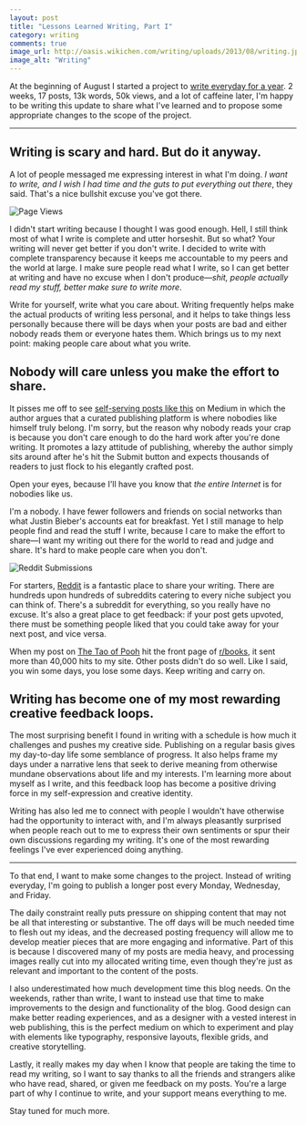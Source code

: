 ```yaml
---
layout: post
title: "Lessons Learned Writing, Part I"
category: writing
comments: true
image_url: http://oasis.wikichen.com/writing/uploads/2013/08/writing.jpg
image_alt: "Writing"
---
```


At the beginning of August I started a project to [write everyday for a year][write]. 2 weeks, 17 posts, 13k words, 50k views, and a lot of caffeine later, I'm happy to be writing this update to share what I've learned and to propose some appropriate changes to the scope of the project.

[write]: /write-like-a-motherfucker/

- - -

## Writing is scary and hard. But do it anyway.

A lot of people messaged me expressing interest in what I'm doing. *I want to write, and I wish I had time and the guts to put everything out there*, they said. That's a nice bullshit excuse you've got there.

![Page Views](http://oasis.wikichen.com/writing/uploads/2013/08/pageviews.jpg)

I didn't start writing because I thought I was good enough. Hell, I still think most of what I write is complete and utter horseshit. But so what? Your writing will never get better if you don't write. I decided to write with complete transparency because it keeps me accountable to my peers and the world at large. I make sure people read what I write, so I can get better at writing and have no excuse when I don't produce—*shit, people actually read my stuff, better make sure to write more*.

Write for yourself, write what you care about. Writing frequently helps make the actual products of writing less personal, and it helps to take things less personally because there will be days when your posts are bad and either nobody reads them or everyone hates them. Which brings us to my next point: making people care about what you write.

## Nobody will care unless you make the effort to share.

It pisses me off to see [self-serving posts like this][post] on Medium in which the author argues that a curated publishing platform is where nobodies like himself truly belong. I'm sorry, but the reason why nobody reads your crap is because you don't care enough to do the hard work after you're done writing. It promotes a lazy attitude of publishing, whereby the author simply sits around after he's hit the Submit button and expects thousands of readers to just flock to his elegantly crafted post.

[post]: https://medium.com/writers-on-writing/f7dfa4c0625a

Open your eyes, because I'll have you know that *the entire Internet* is for nobodies like us.

I'm a nobody. I have fewer followers and friends on social networks than what Justin Bieber's accounts eat for breakfast. Yet I still manage to help people find and read the stuff I write, because I care to make the effort to share—I want my writing out there for the world to read and judge and share. It's hard to make people care when you don't.

![Reddit Submissions](http://oasis.wikichen.com/writing/uploads/2013/08/reddit_submissions.jpg)

For starters, [Reddit](http://www.reddit.com/) is a fantastic place to share your writing. There are hundreds upon hundreds of subreddits catering to every niche subject you can think of. There's a subreddit for everything, so you really have no excuse. It's also a great place to get feedback: if your post gets upvoted, there must be something people liked that you could take away for your next post, and vice versa.

When my post on [The Tao of Pooh][pooh] hit the front page of [r/books][books], it sent more than 40,000 hits to my site. Other posts didn't do so well. Like I said, you win some days, you lose some days. Keep writing and carry on.

[pooh]: /the-tao-of-pooh/
[books]: http://www.reddit.com/r/books

## Writing has become one of my most rewarding creative feedback loops.

The most surprising benefit I found in writing with a schedule is how much it challenges and pushes my creative side. Publishing on a regular basis gives my day-to-day life some semblance of progress. It also helps frame my days under a narrative lens that seek to derive meaning from otherwise mundane observations about life and my interests. I'm learning more about myself as I write, and this feedback loop has become a positive driving force in my self-expression and creative identity.

Writing has also led me to connect with people I wouldn't have otherwise had the opportunity to interact with, and I'm always pleasantly surprised when people reach out to me to express their own sentiments or spur their own discussions regarding my writing. It's one of the most rewarding feelings I've ever experienced doing anything.

- - -

To that end, I want to make some changes to the project. <span class="highlight">Instead of writing everyday, I'm going to publish a longer post every Monday, Wednesday, and Friday.</span>

The daily constraint really puts pressure on shipping content that may not be all that interesting or substantive. The off days will be much needed time to flesh out my ideas, and the decreased posting frequency will allow me to develop meatier pieces that are more engaging and informative. Part of this is because I discovered many of my posts are media heavy, and processing images really cut into my allocated writing time, even though they're just as relevant and important to the content of the posts.

I also underestimated how much development time this blog needs. On the weekends, rather than write, I want to instead use that time to make improvements to the design and functionality of the blog. Good design can make better reading experiences, and as a designer with a vested interest in web publishing, this is the perfect medium on which to experiment and play with elements like typography, responsive layouts, flexible grids, and creative storytelling.

Lastly, it really makes my day when I know that people are taking the time to read my writing, so I want to say thanks to all the friends and strangers alike who have read, shared, or given me feedback on my posts. You're a large part of why I continue to write, and your support means everything to me.

Stay tuned for much more.